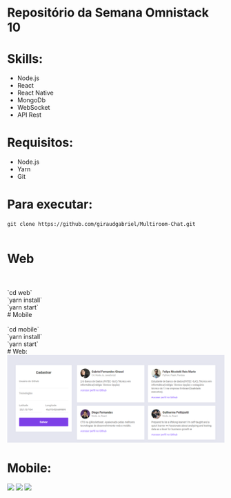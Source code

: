 # Repositório da Semana Omnistack 10
# Skills:
- Node.js
- React 
- React Native
- MongoDb
- WebSocket
- API Rest

# Requisitos:
- Node.js
- Yarn
- Git

# Para executar:
`git clone https://github.com/giraudgabriel/Multiroom-Chat.git`
<br>
<br>
# Web
<br>
<br>
`cd web`
<br>
`yarn install`
<br>
`yarn start`
<br>
# Mobile
<br>
<br>
`cd mobile`
<br>
`yarn install`
<br>
`yarn start`
<br>
# Web:
<img src="images/web.png">

# Mobile:
<img src="images/mobile1.png">
<img src="images/mobile2.png">
<img src="images/mobile3.png">

